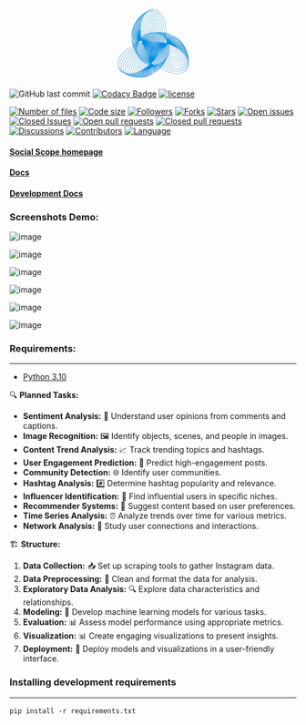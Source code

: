 <img src="https://github.com/r-a-j/Social-Scope/blob/main/assets/social-scope-parity-error-interstellar.gif" />

![GitHub last commit](https://img.shields.io/github/last-commit/r-a-j/Social-Scope) [![Codacy Badge](https://app.codacy.com/project/badge/Grade/01a4db2983b64950b6130e31ce4b14a9)](https://app.codacy.com/gh/r-a-j/Social-Scope/dashboard?utm_source=gh&utm_medium=referral&utm_content=&utm_campaign=Badge_grade) [![license](https://custom-icon-badges.herokuapp.com/github/license/r-a-j/Social-Scope?logo=law&logoColor=white)](https://github.com/r-a-j/Social-Scope/blob/main/LICENSE "license MIT")

[![Number of files](https://img.shields.io/github/directory-file-count/r-a-j/Social-Scope?style=for-the-badge)](https://img.shields.io/github/directory-file-count/r-a-j/Social-Scope) [![Code size](https://img.shields.io/github/languages/code-size/r-a-j/Social-Scope?style=for-the-badge)](https://img.shields.io/github/languages/code-size/r-a-j/Social-Scope) [![Followers](https://img.shields.io/github/followers/r-a-j?style=for-the-badge)](https://img.shields.io/github/followers/r-a-j) [![Forks](https://img.shields.io/github/forks/r-a-j/Social-Scope?style=for-the-badge)](https://img.shields.io/github/forks/r-a-j/Social-Scope) [![Stars](https://img.shields.io/github/stars/r-a-j/Social-Scope?style=for-the-badge)](https://img.shields.io/github/stars/r-a-j/Social-Scope) [![Open issues](https://img.shields.io/github/issues-raw/r-a-j/Social-Scope?style=for-the-badge)](https://img.shields.io/github/issues-raw/r-a-j/Social-Scope) [![Closed Issues](https://img.shields.io/github/issues-closed-raw/r-a-j/Social-Scope?style=for-the-badge)](https://img.shields.io/github/issues-closed-raw/r-a-j/Social-Scope) [![Open pull requests](https://img.shields.io/github/issues-pr-raw/r-a-j/Social-Scope?style=for-the-badge)](https://img.shields.io/github/issues-pr-raw/r-a-j/Social-Scope) [![Closed pull requests](https://img.shields.io/github/issues-pr-closed-raw/r-a-j/Social-Scope?style=for-the-badge)](https://img.shields.io/github/issues-pr-closed-raw/r-a-j/Social-Scope) [![Discussions](https://img.shields.io/github/discussions/r-a-j/Social-Scope?style=for-the-badge)](https://img.shields.io/github/discussions/r-a-j/Social-Scope) [![Contributors](https://img.shields.io/github/contributors/r-a-j/Social-Scope?style=for-the-badge)](https://img.shields.io/github/contributors/r-a-j/Social-Scope) [![Language](https://img.shields.io/github/languages/top/r-a-j/Social-Scope?style=for-the-badge)](https://img.shields.io/github/languages/top/r-a-j/Social-Scope?style=for-the-badge)

#### [Social Scope homepage](https://github.com/r-a-j/Social-Scope)

#### [Docs](https://precious-jalebi-a6ee2b.netlify.app/)

#### [Development Docs](https://precious-jalebi-a6ee2b.netlify.app/development-docs/)

### Screenshots Demo:

![image](https://github.com/user-attachments/assets/f763d5ea-13cf-4ccc-975b-9ed5f41296bd)

![image](https://github.com/user-attachments/assets/e8d1ac9c-6212-4473-88ef-c4d538825ee8)

![image](https://github.com/user-attachments/assets/69ee24d7-5ab1-4420-ba3e-f99b977ebd59)

![image](https://github.com/user-attachments/assets/56851a7f-cd02-4eac-9d2d-0169d97c6a90)

![image](https://github.com/user-attachments/assets/ae32dab9-8d46-46b7-b23a-070c5a11931e)

![image](https://github.com/user-attachments/assets/88126986-fe75-405f-99fd-0d6f6b85dfe1)


### Requirements:
---
 - [Python 3.10](https://www.python.org/downloads/release/python-3100/)

🔍 **Planned Tasks:**

- **Sentiment Analysis:** 💬 Understand user opinions from comments and captions.
- **Image Recognition:** 🖼️ Identify objects, scenes, and people in images.
- **Content Trend Analysis:** 📈 Track trending topics and hashtags.
- **User Engagement Prediction:** 🚀 Predict high-engagement posts.
- **Community Detection:** 🌐 Identify user communities.
- **Hashtag Analysis:** #️⃣ Determine hashtag popularity and relevance.
- **Influencer Identification:** 👑 Find influential users in specific niches.
- **Recommender Systems:** 🎯 Suggest content based on user preferences.
- **Time Series Analysis:** ⏰ Analyze trends over time for various metrics.
- **Network Analysis:** 🤝 Study user connections and interactions.

🏗️ **Structure:**

1. **Data Collection:** 📥 Set up scraping tools to gather Instagram data.
2. **Data Preprocessing:** 🧹 Clean and format the data for analysis.
3. **Exploratory Data Analysis:** 🔍 Explore data characteristics and relationships.
4. **Modeling:** 🤖 Develop machine learning models for various tasks.
5. **Evaluation:** 📊 Assess model performance using appropriate metrics.
6. **Visualization:** 📊 Create engaging visualizations to present insights.
7. **Deployment:** 🚀 Deploy models and visualizations in a user-friendly interface.

### Installing development requirements
---

    pip install -r requirements.txt

